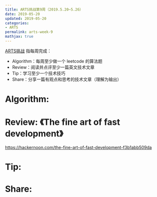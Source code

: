 ```yaml
---
title: ARTS挑战第9周（2019.5.20~5.26）
date: 2019-05-20
updated: 2019-05-20
categories:
- ARTS
permalink: arts-week-9
mathjax: true
---
```


[ARTS挑战](https://www.zhihu.com/question/301150832) 指每周完成：
* Algorithm：每周至少做一个 leetcode 的算法题
* Review：阅读并点评至少一篇英文技术文章
* Tip：学习至少一个技术技巧
* Share：分享一篇有观点和思考的技术文章（理解为输出）

# Algorithm:

# Review: 《The fine art of fast development》

https://hackernoon.com/the-fine-art-of-fast-development-f3b1abb509da

# Tip:

# Share: